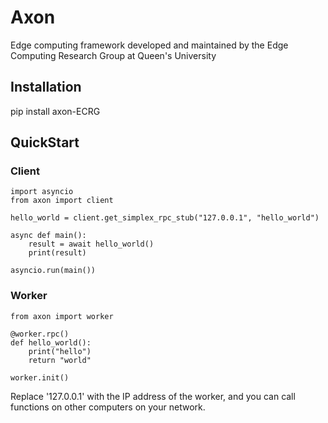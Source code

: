 # Axon

Edge computing framework developed and maintained by the Edge Computing Research Group at Queen's University

## Installation

pip install axon-ECRG

## QuickStart

### Client

```
import asyncio
from axon import client

hello_world = client.get_simplex_rpc_stub("127.0.0.1", "hello_world")

async def main():
	result = await hello_world()
	print(result)

asyncio.run(main())
```

### Worker

```
from axon import worker

@worker.rpc()
def hello_world():
	print("hello")
	return "world"

worker.init()
```

Replace '127.0.0.1' with the IP address of the worker, and you can call functions on other computers on your network.